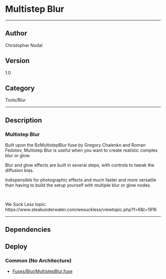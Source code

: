 # Multistep Blur
___

## Author
Christopher Nodal

## Version
1.0

## Category
Tools/Blur

___

## Description
<h3>Multistep Blur</h3>

<p>Built upon the BzMultistepBlur fuse by Gregory Chalenko and Roman Fedotov, Multistep Blur is useful when you want to create realistic complex blur or glow.</p>
<p>Blur and glow effects are built in several steps, with controls to tweak the diffusion bias.</p>
<p>Indispensible for photographic effects and much faster and more versatile than having to build the setup yourself with multiple blur or glow nodes.</p>
<br>
<p>We Suck Less topic: https://www.steakunderwater.com/wesuckless/viewtopic.php?f=6&t=1916</p>

___

## Dependencies

## Deploy

### Common (No Architecture)

<ul>
<li><a href="https://gitlab.com/WeSuckLess/Reactor/-/blob/master/Atoms/com.ChristopherNodal.MultistepBlur/Fuses/Blur/MultistepBlur.fuse?ref_type=heads">Fuses/Blur/MultistepBlur.fuse</a></li>
</ul>
